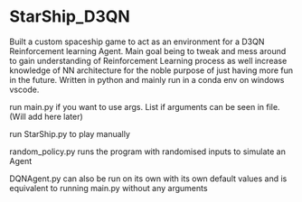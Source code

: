 # StarShip_D3QN

Built a custom spaceship game to act as an environment for a D3QN Reinforcement learning Agent. Main goal being to tweak and mess around to gain understanding
of Reinforcement Learning process as well increase knowledge of NN architecture for the noble purpose of just having more fun in the future.
Written in python and mainly run in a conda env on windows vscode. 

run main.py if you want to use args. List if arguments can be seen in file. (Will add here later)  

run StarShip.py to play manually 

random_policy.py runs the program with randomised inputs to simulate an Agent

DQNAgent.py can also be run on its own with its own default values and is equivalent to running main.py without any arguments 

